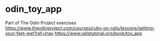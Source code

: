 # odin_toy_app
Part of The Odin Project exercises
https://www.theodinproject.com/courses/ruby-on-rails/lessons/getting-your-feet-wet?ref=lnav
https://www.railstutorial.org/book/toy_app
